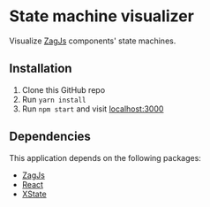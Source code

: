 # State machine visualizer 

Visualize [ZagJs](https://zagjs.com) components' state machines.

## Installation

1. Clone this GitHub repo
1. Run `yarn install`
1. Run `npm start` and visit [localhost:3000](https://localhost:3000)

## Dependencies

This application depends on the following packages:

* [ZagJs](https://zagjs.com)
* [React](https://reactjs.org)
* [XState](https://xstate.js.org)
